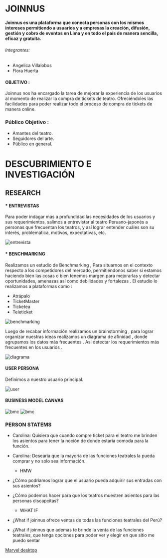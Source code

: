 #  JOINNUS

**Joinnus es una plataforma que conecta personas con los mismos intereses permitiendo a usuarios y a empresas la creación, difusión, gestión y cobro de eventos en Lima y en todo el país de manera sencilla, eficaz y gratuita.**

###### Integrantes:
- Angelica Villalobos
- Flora Huerta

#### OBJETIVO :
Joinnus nos ha encargado la tarea de  mejorar la experiencia de los usuarios  al momento  de realizar  la compra de tickets de   teatro. Ofreciéndoles las facilidades para poder realizar  todo el proceso de  compra de tickets de manera online.

### Público Objetivo :
- Amantes del teatro.
- Seguidores del arte.
- Público en general.

# DESCUBRIMIENTO E INVESTIGACIÓN

## RESEARCH

#### * **ENTREVISTAS**
Para  poder indagar más a profundidad las necesidades de  los usuarios y sus requerimientos, salimos a entrevistar al teatro Peruano-japonés a  personas que frecuentan los teatros, y así lograr entender cuáles son su interés, problemática, motivos, expectativas, etc.

![entrevista](img/entrevista.jpeg)

#### * **BENCHMARKING**

Realizamos un estudio de Benchmarking , Para situarnos en el contexto respecto a los competidores  del mercado, permitiéndonos saber si estamos haciendo bien las cosas o bien tenemos margen para mejorarlas y detectar oportunidades, amenazas así como debilidades y fortalezas .
El estudio lo realizamos a plataformas como :

- Atrápalo
- TicketMaster
- Ticketea
- Teleticket


![benchmarking](img/bench.png)


Luego de recabar información  realizamos  un brainstorming , para lograr organizar  nuestras ideas realizamos  un  diagrama  de afinidad ,  donde agrupamos  los datos  más frecuentes  .
Asi detectar los requerimientos  más frecuentes  en los usuarios .

![diagrama](img/afinidad.jpeg)


#### USER PERSONA
Definimos a nuestro usuario principal.

![user](img/USER.png)

#### BUSINESS MODEL CANVAS

![bmc](img/bmc1.png)
![bmc](img/bmc2.png)

### PERSON STATEMS

- Carolina: Quisiera que cuando compre ticket para el teatro me brinden los asientos para tener la noción de donde estaria comoda para la función.
- Carolina: Desearia que la mayoria de las funciones teatrales la pueda comprar y no solo sea información.

  - HMW
- ¿Cómo podriamos lograr que el usuario pueda adquirir sus entradas con sus
 asientos?
- ¿Cómo podemos hacer para que los teatros muestren asientos para las personas discapcitas?

  - WHAT IF
- ¿What if joinnus ofrece ventas de todas las funciones teatrales del Perú? 
- ¿What if joinnus que ademas te brinde la venta de las funciones teatrales, que tenga opciones para poder ver y elegir en que sitio me puedo sentar


[Marvel desktop](https://marvelapp.com/65hcdid/screen/40537108)

